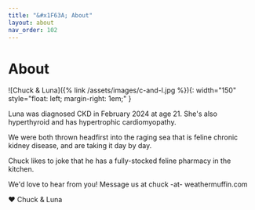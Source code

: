 ```yaml
---
title: "&#x1F63A; About"
layout: about
nav_order: 102
---
```


# About

![Chuck & Luna]({% link /assets/images/c-and-l.jpg %}){: width="150" style="float: left; margin-right: 1em;" }

Luna was diagnosed CKD in February 2024 at age 21. She's
also hyperthyroid and has hypertrophic cardiomyopathy.

We were both thrown headfirst into the raging sea that is
feline chronic kidney disease, and are taking it day by
day.

Chuck likes to joke that he has a fully-stocked feline
pharmacy in the kitchen.

We'd love to hear from you! Message us at chuck -at- weathermuffin.com

&#x2764; Chuck & Luna
